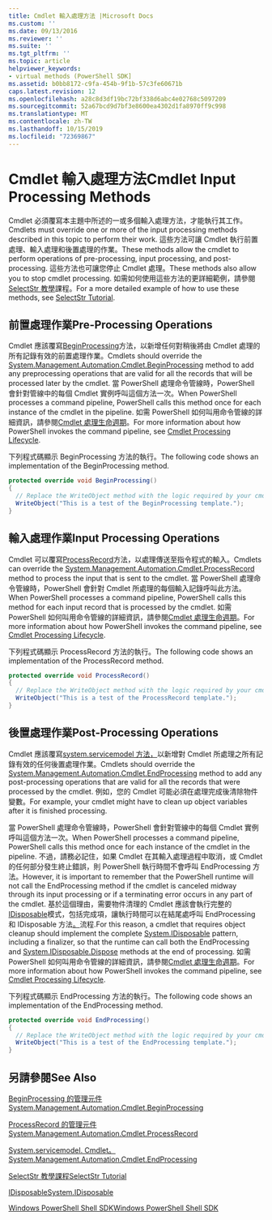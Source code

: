 ```yaml
---
title: Cmdlet 輸入處理方法 |Microsoft Docs
ms.custom: ''
ms.date: 09/13/2016
ms.reviewer: ''
ms.suite: ''
ms.tgt_pltfrm: ''
ms.topic: article
helpviewer_keywords:
- virtual methods (PowerShell SDK]
ms.assetid: b0bb8172-c9fa-454b-9f1b-57c3fe60671b
caps.latest.revision: 12
ms.openlocfilehash: a28c8d3df19bc72bf338d6abc4e02768c5097209
ms.sourcegitcommit: 52a67bcd9d7bf3e8600ea4302d1fa8970ff9c998
ms.translationtype: MT
ms.contentlocale: zh-TW
ms.lasthandoff: 10/15/2019
ms.locfileid: "72369867"
---
```

# <a name="cmdlet-input-processing-methods"></a><span data-ttu-id="89758-102">Cmdlet 輸入處理方法</span><span class="sxs-lookup"><span data-stu-id="89758-102">Cmdlet Input Processing Methods</span></span>

<span data-ttu-id="89758-103">Cmdlet 必須覆寫本主題中所述的一或多個輸入處理方法，才能執行其工作。</span><span class="sxs-lookup"><span data-stu-id="89758-103">Cmdlets must override one or more of the input processing methods described in this topic to perform their work.</span></span>
<span data-ttu-id="89758-104">這些方法可讓 Cmdlet 執行前置處理、輸入處理和後置處理的作業。</span><span class="sxs-lookup"><span data-stu-id="89758-104">These methods allow the cmdlet to perform operations of pre-processing, input processing, and post-processing.</span></span>
<span data-ttu-id="89758-105">這些方法也可讓您停止 Cmdlet 處理。</span><span class="sxs-lookup"><span data-stu-id="89758-105">These methods also allow you to stop cmdlet processing.</span></span>
<span data-ttu-id="89758-106">如需如何使用這些方法的更詳細範例，請參閱[SelectStr 教學](selectstr-tutorial.md)課程。</span><span class="sxs-lookup"><span data-stu-id="89758-106">For a more detailed example of how to use these methods, see [SelectStr Tutorial](selectstr-tutorial.md).</span></span>

## <a name="pre-processing-operations"></a><span data-ttu-id="89758-107">前置處理作業</span><span class="sxs-lookup"><span data-stu-id="89758-107">Pre-Processing Operations</span></span>

<span data-ttu-id="89758-108">Cmdlet 應該覆寫[BeginProcessing](/dotnet/api/System.Management.Automation.Cmdlet.BeginProcessing)方法，以新增任何對稍後將由 Cmdlet 處理的所有記錄有效的前置處理作業。</span><span class="sxs-lookup"><span data-stu-id="89758-108">Cmdlets should override the [System.Management.Automation.Cmdlet.BeginProcessing](/dotnet/api/System.Management.Automation.Cmdlet.BeginProcessing) method to add any preprocessing operations that are valid for all the records that will be processed later by the cmdlet.</span></span>
<span data-ttu-id="89758-109">當 PowerShell 處理命令管線時，PowerShell 會針對管線中的每個 Cmdlet 實例呼叫這個方法一次。</span><span class="sxs-lookup"><span data-stu-id="89758-109">When PowerShell processes a command pipeline, PowerShell calls this method once for each instance of the cmdlet in the pipeline.</span></span>
<span data-ttu-id="89758-110">如需 PowerShell 如何叫用命令管線的詳細資訊，請參閱[Cmdlet 處理生命週期](/previous-versions/ms714429(v=vs.85))。</span><span class="sxs-lookup"><span data-stu-id="89758-110">For more information about how PowerShell invokes the command pipeline, see [Cmdlet Processing Lifecycle](/previous-versions/ms714429(v=vs.85)).</span></span>

<span data-ttu-id="89758-111">下列程式碼顯示 BeginProcessing 方法的執行。</span><span class="sxs-lookup"><span data-stu-id="89758-111">The following code shows an implementation of the BeginProcessing method.</span></span>

```csharp
protected override void BeginProcessing()
{
  // Replace the WriteObject method with the logic required by your cmdlet.
  WriteObject("This is a test of the BeginProcessing template.");
}
```

## <a name="input-processing-operations"></a><span data-ttu-id="89758-112">輸入處理作業</span><span class="sxs-lookup"><span data-stu-id="89758-112">Input Processing Operations</span></span>

<span data-ttu-id="89758-113">Cmdlet 可以覆寫[ProcessRecord](/dotnet/api/System.Management.Automation.Cmdlet.ProcessRecord)方法，以處理傳送至指令程式的輸入。</span><span class="sxs-lookup"><span data-stu-id="89758-113">Cmdlets can override the [System.Management.Automation.Cmdlet.ProcessRecord](/dotnet/api/System.Management.Automation.Cmdlet.ProcessRecord) method to process the input that is sent to the cmdlet.</span></span>
<span data-ttu-id="89758-114">當 PowerShell 處理命令管線時，PowerShell 會針對 Cmdlet 所處理的每個輸入記錄呼叫此方法。</span><span class="sxs-lookup"><span data-stu-id="89758-114">When PowerShell processes a command pipeline, PowerShell calls this method for each input record that is processed by the cmdlet.</span></span>
<span data-ttu-id="89758-115">如需 PowerShell 如何叫用命令管線的詳細資訊，請參閱[Cmdlet 處理生命週期](/previous-versions/ms714429(v=vs.85))。</span><span class="sxs-lookup"><span data-stu-id="89758-115">For more information about how PowerShell invokes the command pipeline, see [Cmdlet Processing Lifecycle](/previous-versions/ms714429(v=vs.85)).</span></span>

<span data-ttu-id="89758-116">下列程式碼顯示 ProcessRecord 方法的執行。</span><span class="sxs-lookup"><span data-stu-id="89758-116">The following code shows an implementation of the ProcessRecord method.</span></span>

```csharp
protected override void ProcessRecord()
{
  // Replace the WriteObject method with the logic required by your cmdlet.
  WriteObject("This is a test of the ProcessRecord template.");
}
```

## <a name="post-processing-operations"></a><span data-ttu-id="89758-117">後置處理作業</span><span class="sxs-lookup"><span data-stu-id="89758-117">Post-Processing Operations</span></span>

<span data-ttu-id="89758-118">Cmdlet 應該覆寫[system.servicemodel 方法，](/dotnet/api/System.Management.Automation.Cmdlet.EndProcessing)以新增對 Cmdlet 所處理之所有記錄有效的任何後置處理作業。</span><span class="sxs-lookup"><span data-stu-id="89758-118">Cmdlets should override the [System.Management.Automation.Cmdlet.EndProcessing](/dotnet/api/System.Management.Automation.Cmdlet.EndProcessing) method to add any post-processing operations that are valid for all the records that were processed by the cmdlet.</span></span>
<span data-ttu-id="89758-119">例如，您的 Cmdlet 可能必須在處理完成後清除物件變數。</span><span class="sxs-lookup"><span data-stu-id="89758-119">For example, your cmdlet might have to clean up object variables after it is finished processing.</span></span>

<span data-ttu-id="89758-120">當 PowerShell 處理命令管線時，PowerShell 會針對管線中的每個 Cmdlet 實例呼叫這個方法一次。</span><span class="sxs-lookup"><span data-stu-id="89758-120">When PowerShell processes a command pipeline, PowerShell calls this method once for each instance of the cmdlet in the pipeline.</span></span>
<span data-ttu-id="89758-121">不過，請務必記住，如果 Cmdlet 在其輸入處理過程中取消，或 Cmdlet 的任何部分發生終止錯誤，則 PowerShell 執行時間不會呼叫 EndProcessing 方法。</span><span class="sxs-lookup"><span data-stu-id="89758-121">However, it is important to remember that the PowerShell runtime will not call the EndProcessing method if the cmdlet is canceled midway through its input processing or if a terminating error occurs in any part of the cmdlet.</span></span>
<span data-ttu-id="89758-122">基於這個理由，需要物件清理的 Cmdlet 應該會執行完整的[IDisposable](/dotnet/api/System.IDisposable)模式，包括完成項，讓執行時間可以在結尾處呼叫 EndProcessing 和 IDisposable 方法[。](/dotnet/api/System.IDisposable.Dispose)流程.</span><span class="sxs-lookup"><span data-stu-id="89758-122">For this reason, a cmdlet that requires object cleanup should implement the complete [System.IDisposable](/dotnet/api/System.IDisposable) pattern, including a finalizer, so that the runtime can call both the EndProcessing and [System.IDisposable.Dispose](/dotnet/api/System.IDisposable.Dispose) methods at the end of processing.</span></span>
<span data-ttu-id="89758-123">如需 PowerShell 如何叫用命令管線的詳細資訊，請參閱[Cmdlet 處理生命週期](/previous-versions/ms714429(v=vs.85))。</span><span class="sxs-lookup"><span data-stu-id="89758-123">For more information about how PowerShell invokes the command pipeline, see [Cmdlet Processing Lifecycle](/previous-versions/ms714429(v=vs.85)).</span></span>

<span data-ttu-id="89758-124">下列程式碼顯示 EndProcessing 方法的執行。</span><span class="sxs-lookup"><span data-stu-id="89758-124">The following code shows an implementation of the EndProcessing method.</span></span>

```csharp
protected override void EndProcessing()
{
  // Replace the WriteObject method with the logic required by your cmdlet.
  WriteObject("This is a test of the EndProcessing template.");
}
```

## <a name="see-also"></a><span data-ttu-id="89758-125">另請參閱</span><span class="sxs-lookup"><span data-stu-id="89758-125">See Also</span></span>

[<span data-ttu-id="89758-126">BeginProcessing 的管理元件</span><span class="sxs-lookup"><span data-stu-id="89758-126">System.Management.Automation.Cmdlet.BeginProcessing</span></span>](/dotnet/api/System.Management.Automation.Cmdlet.BeginProcessing)

[<span data-ttu-id="89758-127">ProcessRecord 的管理元件</span><span class="sxs-lookup"><span data-stu-id="89758-127">System.Management.Automation.Cmdlet.ProcessRecord</span></span>](/dotnet/api/System.Management.Automation.Cmdlet.ProcessRecord)

[<span data-ttu-id="89758-128">System.servicemodel. Cmdlet。</span><span class="sxs-lookup"><span data-stu-id="89758-128">System.Management.Automation.Cmdlet.EndProcessing</span></span>](/dotnet/api/System.Management.Automation.Cmdlet.EndProcessing)

[<span data-ttu-id="89758-129">SelectStr 教學課程</span><span class="sxs-lookup"><span data-stu-id="89758-129">SelectStr Tutorial</span></span>](selectstr-tutorial.md)

[<span data-ttu-id="89758-130">IDisposable</span><span class="sxs-lookup"><span data-stu-id="89758-130">System.IDisposable</span></span>](/dotnet/api/System.IDisposable)

[<span data-ttu-id="89758-131">Windows PowerShell Shell SDK</span><span class="sxs-lookup"><span data-stu-id="89758-131">Windows PowerShell Shell SDK</span></span>](../windows-powershell-reference.md)
